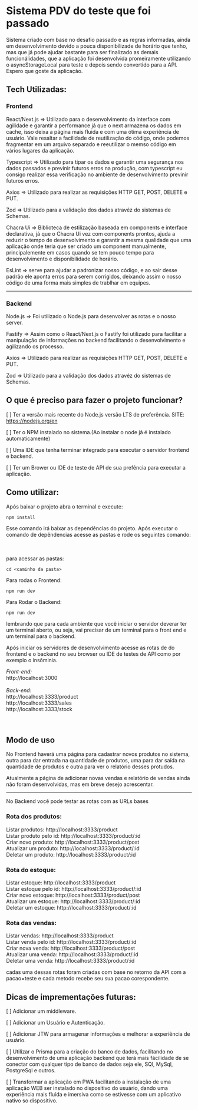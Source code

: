 # Sistema PDV do teste que foi passado

Sistema criado com base no desafio passado e as regras informadas, ainda em desenvolvimento devido a pouca disponibilizade de horário que tenho, mas que já pode ajudar bastante para ser finalizado as demais funcionálidades, que a aplicação foi desenvolvida promeiramente utilizando o asyncStorageLocal para teste e depois sendo convertido para a API. Espero que goste da aplicação. 

## Tech Utilizadas:

### Frontend

React/Next.js => Utilizado para o desenvolvimento da interface com agilidade e garantir a performance já que o next armazena os dados em cache, isso deixa a página mais fluida e com uma ótima experiência de usuário. Vale resaltar a facilidade de reutilização do código, onde podemos fragmentar em um arquivo separado e reeutilizar o memso código em vários lugares da aplicação.

Typescript => Utilizado para tipar os dados e garantir uma segurança nos dados passados e previnir futuros erros na produção, com typescript eu consigo realizar essa verificação no ambiente de desenvolvimento previnir futuros erros.

Axios => Utilizado para realizar as requisições HTTP GET, POST, DELETE e PUT.

Zod => Utilizado para a validação dos dados atravéz do sistemas de Schemas.

Chacra Ui => Biblioteca de estilização baseada em components e interface declarativa, já que o Chacra Ui vez com components prontos, ajuda a reduzir o tempo de desenvolvimento e garantir a mesma qualidade que uma aplicação onde teria que ser criado um component manualmente, principalemente em casos quando se tem pouco tempo para desenvolvimento e disponibilidade de horário.

EsLint => serve para ajudar a padronizar nosso código, e ao sair desse padrão ele aponta erros para serem corrigidos, deixando assim o nosso código de uma forma mais simples de trablhar em equipes.

---

### Backend

Node.js => Foi utilizado o Node.js para desenvolver as rotas e o nosso server.

Fastify => Assim como o React/Next.js o Fastify foi utilizado para facilitar a manipulação de informações no backend facilitando o desenvolvimento e agilizando os processo.

Axios => Utilizado para realizar as requisições HTTP GET, POST, DELETE e PUT.

Zod => Utilizado para a validação dos dados atravéz do sistemas de Schemas.



## O que é preciso para fazer o projeto funcionar?

[ ] Ter a versão mais recente do Node.js versão LTS de preferência. SITE: https://nodejs.org/en

[ ] Ter o NPM instalado no sistema.(Ao instalar o node já é instalado automaticamente)

[ ] Uma IDE que tenha terminar integrado para executar o servidor frontend e backend.

[ ] Ter um Brower ou IDE de teste de API de sua prefência para executar a aplicação. 

## Como utilizar: 

Após baixar o projeto abra o terminal e execute:

```
npm install
```
Esse comando irá baixar as dependências do projeto. Após executar o comando de depêndencias acesse as pastas e rode os seguintes comando:
<br>
<br>
<br>

para acessar as pastas:
```
cd <caminho da pasta>
```
Para rodas o Frontend:
```
npm run dev
```
Para Rodar o Backend:
```
npm run dev
```

lembrando que para cada ambiente que você iniciar o servidor deverar ter um terminal aberto, ou seja, vai precisar de um terminal para o front end e um terminal para o backend.

Após iniciar os servidores de desenvolvimento acesse as rotas de do frontend e o backend no seu browser ou IDE de testes de API como por exemplo o insôminia.

*Front-end:* 
<br>
http://localhost:3000
<br>
<br>
*Back-end:* 
<br>
http://localhost:3333/product<br>
http://localhost:3333/sales<br>
http://localhost:3333/stock<br><br><br>

## Modo de uso

No Frontend haverá uma página para cadastrar novos produtos no sistema, outra para dar entrada na quantidade de produtos, uma para dar saída na quantidade de produtos e outra para ver o relatório desses protudos.

Atualmente a página de adicionar novas vendas e relatório de vendas ainda não foram desenvolvidas, mas em breve desejo acrescentar.

---
No Backend você pode testar as rotas com as URLs bases

### Rota dos produtos:

Listar produtos: http://localhost:3333/product<br>
Listar produto pelo id: http://localhost:3333/product/:id<br>
Criar novo produto: http://localhost:3333/product/post<br>
Atualizar um produto: http://localhost:3333/product/:id<br>
Deletar um produto: http://localhost:3333/product/:id

### Rota do estoque:

Listar estoque: http://localhost:3333/product<br>
Listar estoque pelo id: http://localhost:3333/product/:id<br>
Criar novo estoque: http://localhost:3333/product/post<br>
Atualizar um estoque: http://localhost:3333/product/:id<br>
Deletar um estoque: http://localhost:3333/product/:id

### Rota das vendas:

Listar vendas: http://localhost:3333/product<br>
Listar venda pelo id: http://localhost:3333/product/:id<br>
Criar nova venda: http://localhost:3333/product/post<br>
Atualizar uma venda: http://localhost:3333/product/:id<br>
Deletar uma venda: http://localhost:3333/product/:id

cadas uma dessas rotas foram criadas com base no retorno da API com a pacao=teste e cada metodo recebe seu sua pacao corespondente.

## Dicas de imprementações futuras:

[ ] Adicionar um middleware.

[ ] Adicionar um Usuário e Autenticação.

[ ] Adicionar JTW para armagenar informações e melhorar a experiência de usuário.

[ ] Utilizar o Prisma para a criação do banco de dados, facilitando no desenvolvimento de uma aplicação backend que terá mais fácilidade de se conectar com qualquer tipo de banco de dados seja ele, SQl, MySql, PostgreSql e outros.

[ ] Transformar a aplicação em PWA facilitando a instalação de uma aplicação WEB ser instalado no dispositivo do usuário, dando uma experiência mais fluída e imersiva como se estivesse com  um aplicativo nativo so dispositivo.
